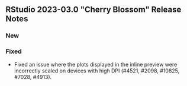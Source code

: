 
## RStudio 2023-03.0 "Cherry Blossom" Release Notes

### New

### Fixed

- Fixed an issue where the plots displayed in the inline preview were incorrectly scaled on devices with high DPI (#4521, #2098, #10825, #7028, #4913).
